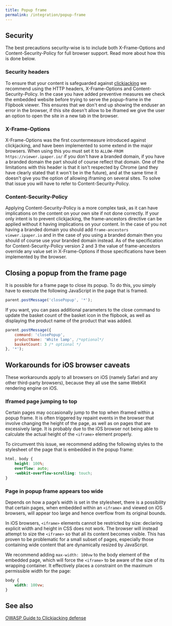 ```yaml
---
title: Popup frame
permalink: /integration/popup-frame
---
```


## Security

The best precautions security-wise is to include both X-Frame-Options and Content-Security-Policy for full browser support. Read more about how this is done below.

### Security headers

To ensure that your content is safeguarded against [clickjacking](https://www.owasp.org/index.php/Clickjacking) we recommend using the HTTP headers, X-Frame-Options and Content-Security-Policy. In the case you have added preventive measures we check the embedded website before trying to serve the popup-frame in the Flipbook viewer. This ensures that we don't end up showing the enduser an error in the browser, if this site doesn't allow to be iframed we give the user an option to open the site in a new tab in the browser.

### X-Frame-Options

X-Frame-Options was the first countermeasure introduced against clickjacking, and have been implemented to some extend in the major browsers. When using this you must set it to `ALLOW-FROM https://viewer.ipaper.io/` if you don't have a branded domain, if you have a branded domain the part should of course reflect that domain.
One of the limitations with this header is that it isn't respected by Chrome (and they have clearly stated that it won't be in the future), and at the same time it doesn't give you the option of allowing iframing on several sites. To solve that issue you will have to refer to Content-Security-Policy.

### Content-Security-Policy

Applying Content-Security-Policy is a more complex task, as it can have implications on the content on your own site if not done correctly. If your only intent is to prevent clickjacking, the frame-ancestors directive can be applied without it having implications on your content. In the case of you not having a branded domain you should add `frame-ancestors viewer.ipaper.io` and in the case of you using a branded domain then you should of course use your branded domain instead.
As of the specification for Content-Security-Policy version 2 and 3 the value of frame-ancestors override any value set in X-Frame-Options if those specifications have been implemented by the browser.

## Closing a popup from the frame page

It is possible for a frame page to close its popup. To do this, you simply have to execute the following JavaScript in the page that is framed.

```javascript
parent.postMessage('closePopup', '*');
```

If you want, you can pass additional parameters to the close command to update the basket count of the basket icon in the flipbook, as well as displaying the product name of the product that was added.

```javascript
parent.postMessage({ 
    command: 'closePopup',
    productName: 'White lamp', /*optional*/
    basketCount: 3 /* optional */
}, '*');
```

## Workarounds for iOS browser caveats

These workarounds apply to all browsers on iOS (namely Safari and any other third-party browsers), because they all use the same WebKit rendering engine on iOS.

### Iframed page jumping to top

Certain pages may occasionally jump to the top when iframed within a popup frame. It is often triggered by repaint events in the browser that involve changing the height of the page, as well as on pages that are excessively large. It is probably due to the iOS browser not being able to calculate the actual height of the `<iframe>` element properly.

To circumvent this issue, we recommend adding the following styles to the stylesheet of the page that is embedded in the popup frame:

```css
html, body {
    height: 100%;
    overflow: auto;
    -webkit-overflow-scrolling: touch;
}
```

### Page in popup frame appears too wide

Depends on how a page&rsquo;s width is set in the stylesheet, there is a possibility that certain pages, when embedded within an `<iframe>` and viewed on iOS browsers, will appear too large and hence overflow from its original bounds.

In iOS browsers, `<iframe>` elements cannot be restricted by size: declaring explicit width and height in CSS does not work. The browser will instead attempt to size the `<iframe>` so that all its content becomes visible. This has proven to be problematic for a small subset of pages, especially those containing wide content that are dynamically resized by JavaScript.

We recommend adding `max-width: 100vw` to the body element of the embedded page, which will force the `<iframe>` to be aware of the size of its wrapping container. It effectively places a constraint on the maximum permissible width for the page:

```css
body {
    width: 100vw;
}
```

## See also

[OWASP Guide to Clickjacking defense](https://www.owasp.org/index.php/Clickjacking_Defense_Cheat_Sheet)
